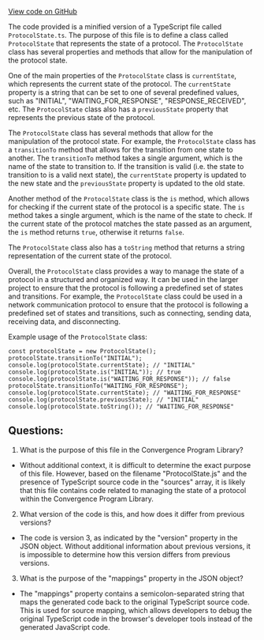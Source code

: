 [View code on GitHub](https://github.com/convergence-rfq/convergence-program-library/rfq/js/generated/accounts/ProtocolState.js.map)

The code provided is a minified version of a TypeScript file called `ProtocolState.ts`. The purpose of this file is to define a class called `ProtocolState` that represents the state of a protocol. The `ProtocolState` class has several properties and methods that allow for the manipulation of the protocol state.

One of the main properties of the `ProtocolState` class is `currentState`, which represents the current state of the protocol. The `currentState` property is a string that can be set to one of several predefined values, such as "INITIAL", "WAITING_FOR_RESPONSE", "RESPONSE_RECEIVED", etc. The `ProtocolState` class also has a `previousState` property that represents the previous state of the protocol.

The `ProtocolState` class has several methods that allow for the manipulation of the protocol state. For example, the `ProtocolState` class has a `transitionTo` method that allows for the transition from one state to another. The `transitionTo` method takes a single argument, which is the name of the state to transition to. If the transition is valid (i.e. the state to transition to is a valid next state), the `currentState` property is updated to the new state and the `previousState` property is updated to the old state.

Another method of the `ProtocolState` class is the `is` method, which allows for checking if the current state of the protocol is a specific state. The `is` method takes a single argument, which is the name of the state to check. If the current state of the protocol matches the state passed as an argument, the `is` method returns `true`, otherwise it returns `false`.

The `ProtocolState` class also has a `toString` method that returns a string representation of the current state of the protocol.

Overall, the `ProtocolState` class provides a way to manage the state of a protocol in a structured and organized way. It can be used in the larger project to ensure that the protocol is following a predefined set of states and transitions. For example, the `ProtocolState` class could be used in a network communication protocol to ensure that the protocol is following a predefined set of states and transitions, such as connecting, sending data, receiving data, and disconnecting. 

Example usage of the `ProtocolState` class:

```
const protocolState = new ProtocolState();
protocolState.transitionTo("INITIAL");
console.log(protocolState.currentState); // "INITIAL"
console.log(protocolState.is("INITIAL")); // true
console.log(protocolState.is("WAITING_FOR_RESPONSE")); // false
protocolState.transitionTo("WAITING_FOR_RESPONSE");
console.log(protocolState.currentState); // "WAITING_FOR_RESPONSE"
console.log(protocolState.previousState); // "INITIAL"
console.log(protocolState.toString()); // "WAITING_FOR_RESPONSE"
```
## Questions: 
 1. What is the purpose of this file in the Convergence Program Library?
- Without additional context, it is difficult to determine the exact purpose of this file. However, based on the filename "ProtocolState.js" and the presence of TypeScript source code in the "sources" array, it is likely that this file contains code related to managing the state of a protocol within the Convergence Program Library.

2. What version of the code is this, and how does it differ from previous versions?
- The code is version 3, as indicated by the "version" property in the JSON object. Without additional information about previous versions, it is impossible to determine how this version differs from previous versions.

3. What is the purpose of the "mappings" property in the JSON object?
- The "mappings" property contains a semicolon-separated string that maps the generated code back to the original TypeScript source code. This is used for source mapping, which allows developers to debug the original TypeScript code in the browser's developer tools instead of the generated JavaScript code.